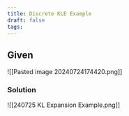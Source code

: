 ```yaml
---
title: Discrete KLE Example
draft: false
tags:
---
```

## Given 
![[Pasted image 20240724174420.png]]
### Solution
![[240725 KL Expansion Example.png]]
